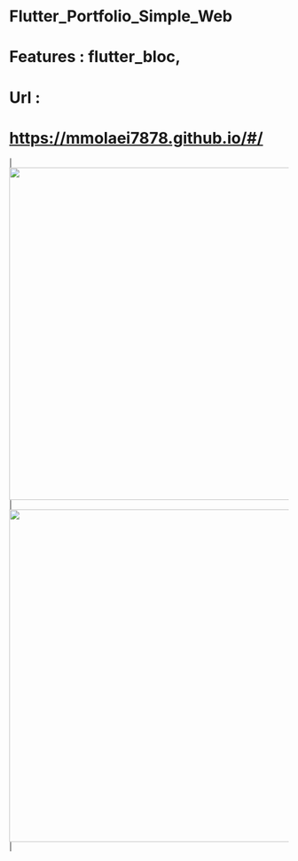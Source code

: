 # Flutter_Portfolio_Simple_Web
# Features : flutter_bloc,
# Url :

# https://mmolaei7878.github.io/#/


| <img src="https://user-images.githubusercontent.com/79679398/111035908-d06cfe80-8431-11eb-9ab3-a16f6a32fe6b.png" width="600"> |
<img src="https://user-images.githubusercontent.com/79679398/111035914-d236c200-8431-11eb-81a4-707cd72ed8f7.png" width="600"> |
